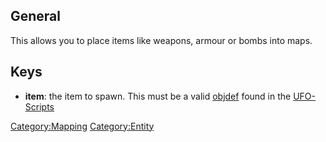 ## General

This allows you to place items like weapons, armour or bombs into maps.

## Keys

- **item**: the item to spawn. This must be a valid
  [objdef](UFO-Scripts/weapon_*.ufo "wikilink") found in the
  [UFO-Scripts](UFO-Scripts "wikilink")

[Category:Mapping](Category:Mapping "wikilink")
[Category:Entity](Category:Entity "wikilink")